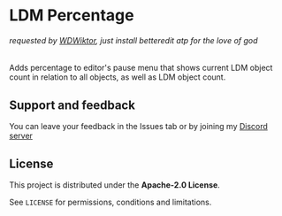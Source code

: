 # LDM Percentage
###### requested by [WDWiktor](user:10929123), just install betteredit atp for the love of god

Adds percentage to <cb>editor's pause menu</c> that shows current <cy>LDM</c> object count in relation to <cg>all</c> objects, as well as LDM <cc>object count</c>.

## Support and feedback
You can leave your feedback in the Issues tab or by joining my [Discord server](https://discord.com/invite/4vqtjfdhTk)

## License
This project is distributed under the **Apache-2.0 License**.

See `LICENSE` for permissions, conditions and limitations.